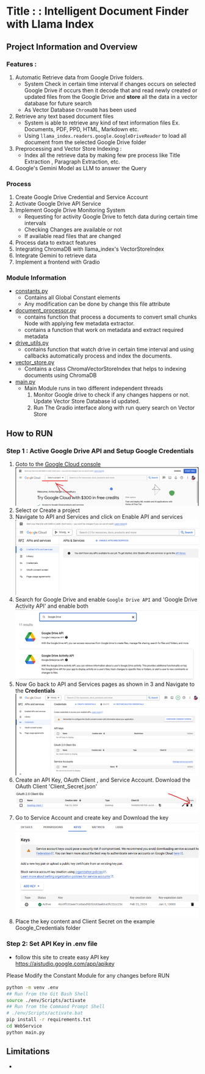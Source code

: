 
# **Title** : : Intelligent Document Finder with Llama Index 

## Project Information and Overview 

### Features : 
1. Automatic Retrieve data from Google Drive folders.
    - System Check in certain time interval if changes occurs on selected Google Drive if occurs then it decode that and read newly created or updated files from the Google Drive and **store** all the data in a vector database for future search 
    - As Vector Database ```ChromaDB``` has been used 
2. Retrieve any text based document files 
    - System is able to retrieve any kind of text information files Ex. Documents, PDF, PPD, HTML, Markdown etc.
    - Using ```llama_index.readers.google.GoogleDriveReader``` to load all document from the selected Google Drive folder 
3. Preprocessing and Vector Store Indexing :
    - Index all the retrieve data by making few pre process like Title Extraction , Paragraph Extraction, etc. 
4.  Google's Gemini Model as LLM to answer the Query 

### Process 
1. Create Google Drive Credential and Service Account 
2. Activate Google Drive API Service 
3. Implement Google Drive Monitoring System 
    - Requesting for activity Google Drive to fetch data during certain time intervals 
    - Checking Changes are available or not 
    - If available read files that are changed 
4. Process data to extract features 
5. Integrating ChromaDB with llama_index's VectorStoreIndex 
6. Integrate Gemini to retrieve data 
7. Implement a frontend with Gradio 

### Module Information 
- [constants.py]()
    - Contains all Global Constant elements 
    - Any modification can be done by change this file attribute 
- [document_processor.py]()
    - contains function that process a documents to convert small chunks Node with applying few metadata extractor.
    - contains a function that work on metadata and extract required metadata 
- [drive_utils.py]()
    - contains function that watch drive in certain time interval and using callbacks automatically process and index the documents. 
- [vector_store.py]()
    - Contains a class ChromaVectorStoreIndex that helps to indexing documents using ChromaDB 
- [main.py]()
    - Main Module runs in two different independent threads 
        1. Monitor Google drive to check if any changes happens or not. Update Vector Store Database id updated. 
        2. Run The Gradio interface along with run query search on Vector Store 

## How to **RUN**
### Step 1 : Active Google Drive API and Setup Google Credentials 
1. Goto to the [Google Cloud console](https://console.cloud.google.com/welcome/new?pli=1)
![Select or Create Project](image.png)
2. Select or Create a project 
3. Navigate to API and Services and click on Enable API and services 
![alt text](image-2.png)
4. Search for Google Drive and enable `Google Drive API` and 'Google Drive Activity API' and enable both 
![alt text](image-3.png)
5. Now Go back to API and Services pages as shown in 3 and Navigate to the **Credentials**
![alt text](image-4.png)
6. Create an API Key, OAuth Client , and Service Account. Download the OAuth Client 'Client_Secret.json'
![alt text](image-5.png)
7. Go to Service Account and create key and Download the key 
![alt text](image-6.png)
8. Place the key content and Client Secret on the example Google_Credentials folder 
### Step 2: Set API Key in .env file 
- follow this site to create easy API key https://aistudio.google.com/app/apikey

Please Modify the Constant Module for any changes before RUN
```bash
python -m venv .env 
## Run from the Git Bash Shell 
source ./env/Scripts/activate 
## Run from the Command Prompt Shell 
# ./env/Scripts/activate.bat
pip install -r requirements.txt
cd WebService
python main.py
```



## Limitations 
- 